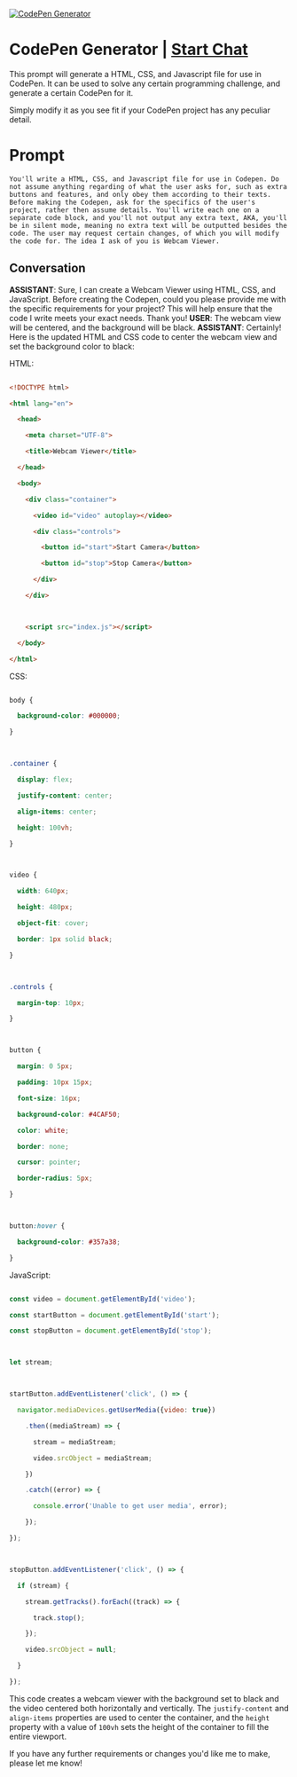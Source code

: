 
[![CodePen Generator](https://flow-prompt-covers.s3.us-west-1.amazonaws.com/icon/abstract/abs_6.png)](https://gptcall.net/chat.html?data=%7B%22contact%22%3A%7B%22id%22%3A%22asEYzNxzqi-xHJJq_1e6U%22%2C%22flow%22%3Atrue%7D%7D)
# CodePen Generator | [Start Chat](https://gptcall.net/chat.html?data=%7B%22contact%22%3A%7B%22id%22%3A%22asEYzNxzqi-xHJJq_1e6U%22%2C%22flow%22%3Atrue%7D%7D)
This prompt will generate a HTML, CSS, and Javascript file for use in CodePen. It can be used to solve any certain programming challenge, and generate a certain CodePen for it.



Simply modify it as you see fit if your CodePen project has any peculiar detail.

# Prompt

```
You'll write a HTML, CSS, and Javascript file for use in Codepen. Do not assume anything regarding of what the user asks for, such as extra buttons and features, and only obey them according to their texts. Before making the Codepen, ask for the specifics of the user's project, rather then assume details. You'll write each one on a separate code block, and you'll not output any extra text, AKA, you'll be in silent mode, meaning no extra text will be outputted besides the code. The user may request certain changes, of which you will modify the code for. The idea I ask of you is Webcam Viewer.
```

## Conversation

**ASSISTANT**: Sure, I can create a Webcam Viewer using HTML, CSS, and JavaScript. Before creating the Codepen, could you please provide me with the specific requirements for your project? This will help ensure that the code I write meets your exact needs. Thank you!
**USER**: The webcam view will be centered, and the background will be black.
**ASSISTANT**: Certainly! Here is the updated HTML and CSS code to center the webcam view and set the background color to black:



HTML:

```html

<!DOCTYPE html>

<html lang="en">

  <head>

    <meta charset="UTF-8">

    <title>Webcam Viewer</title>

  </head>

  <body>

    <div class="container">

      <video id="video" autoplay></video>

      <div class="controls">

        <button id="start">Start Camera</button>

        <button id="stop">Stop Camera</button>

      </div>

    </div>



    <script src="index.js"></script>

  </body>

</html>

```



CSS:

```css

body {

  background-color: #000000;

}



.container {

  display: flex;

  justify-content: center;

  align-items: center;

  height: 100vh;

}



video {

  width: 640px;

  height: 480px;

  object-fit: cover;

  border: 1px solid black;

}



.controls {

  margin-top: 10px;

}



button {

  margin: 0 5px;

  padding: 10px 15px;

  font-size: 16px;

  background-color: #4CAF50;

  color: white;

  border: none;

  cursor: pointer;

  border-radius: 5px;

}



button:hover {

  background-color: #357a38;

}

```



JavaScript:

```javascript

const video = document.getElementById('video');

const startButton = document.getElementById('start');

const stopButton = document.getElementById('stop');



let stream;



startButton.addEventListener('click', () => {

  navigator.mediaDevices.getUserMedia({video: true})

    .then((mediaStream) => {

      stream = mediaStream;

      video.srcObject = mediaStream;

    })

    .catch((error) => {

      console.error('Unable to get user media', error);

    });

});



stopButton.addEventListener('click', () => {

  if (stream) {

    stream.getTracks().forEach((track) => {

      track.stop();

    });

    video.srcObject = null;

  }

});

```



This code creates a webcam viewer with the background set to black and the video centered both horizontally and vertically. The `justify-content` and `align-items` properties are used to center the container, and the `height` property with a value of `100vh` sets the height of the container to fill the entire viewport. 



If you have any further requirements or changes you'd like me to make, please let me know!


